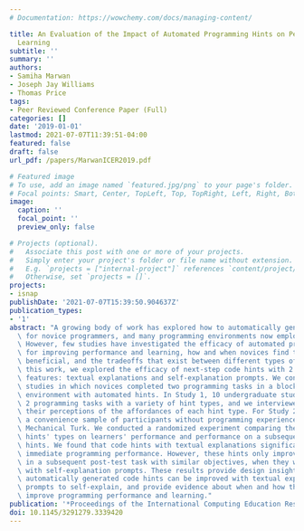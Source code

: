 ```yaml
---
# Documentation: https://wowchemy.com/docs/managing-content/

title: An Evaluation of the Impact of Automated Programming Hints on Performance and
  Learning
subtitle: ''
summary: ''
authors:
- Samiha Marwan
- Joseph Jay Williams
- Thomas Price
tags:
- Peer Reviewed Conference Paper (Full)
categories: []
date: '2019-01-01'
lastmod: 2021-07-07T11:39:51-04:00
featured: false
draft: false
url_pdf: /papers/MarwanICER2019.pdf

# Featured image
# To use, add an image named `featured.jpg/png` to your page's folder.
# Focal points: Smart, Center, TopLeft, Top, TopRight, Left, Right, BottomLeft, Bottom, BottomRight.
image:
  caption: ''
  focal_point: ''
  preview_only: false

# Projects (optional).
#   Associate this post with one or more of your projects.
#   Simply enter your project's folder or file name without extension.
#   E.g. `projects = ["internal-project"]` references `content/project/deep-learning/index.md`.
#   Otherwise, set `projects = []`.
projects:
- isnap
publishDate: '2021-07-07T15:39:50.904637Z'
publication_types:
- '1'
abstract: "A growing body of work has explored how to automatically generate hints\
  \ for novice programmers, and many programming environments now employ these hints.\
  \ However, few studies have investigated the efficacy of automated programming hints\
  \ for improving performance and learning, how and when novices find these hints\
  \ beneficial, and the tradeoffs that exist between different types of hints. In\
  \ this work, we explored the efficacy of next-step code hints with 2 complementary\
  \ features: textual explanations and self-explanation prompts. We conducted two\
  \ studies in which novices completed two programming tasks in a block-based programming\
  \ environment with automated hints. In Study 1, 10 undergraduate students completed\
  \ 2 programming tasks with a variety of hint types, and we interviewed them to understand\
  \ their perceptions of the affordances of each hint type. For Study 2, we recruited\
  \ a convenience sample of participants without programming experience from Amazon\
  \ Mechanical Turk. We conducted a randomized experiment comparing the effects of\
  \ hints' types on learners' performance and performance on a subsequent task without\
  \ hints. We found that code hints with textual explanations significantly improved\
  \ immediate programming performance. However, these hints only improved performance\
  \ in a subsequent post-test task with similar objectives, when they were combined\
  \ with self-explanation prompts. These results provide design insights into how\
  \ automatically generated code hints can be improved with textual explanations and\
  \ prompts to self-explain, and provide evidence about when and how these hints can\
  \ improve programming performance and learning."
publication: '*Proceedings of the International Computing Education Research Conference*'
doi: 10.1145/3291279.3339420
---
```

